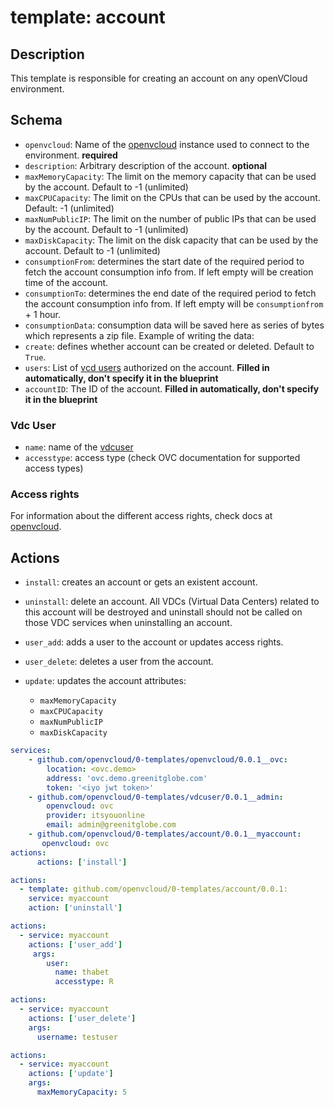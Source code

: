 # template: account

## Description

This template is responsible for creating an account on any openVCloud environment.

## Schema

- `openvcloud`: Name of the [openvcloud](../openvcloud) instance used to connect to the environment.  **required**
- `description`: Arbitrary description of the account. **optional**
- `maxMemoryCapacity`: The limit on the memory capacity that can be used by the account. Default to -1 (unlimited)
- `maxCPUCapacity`: The limit on the CPUs that can be used by the account. Default: -1 (unlimited)
- `maxNumPublicIP`: The limit on the number of public IPs that can be used by the account. Default to -1 (unlimited)
- `maxDiskCapacity`: The limit on the disk capacity that can be used by the account. Default to -1 (unlimited)
- `consumptionFrom`: determines the start date of the required period to fetch the account consumption info from. If left empty will be creation time of the account.
- `consumptionTo`: determines the end date of the required period to fetch the account consumption info from. If left empty will be `consumptionfrom` + 1 hour.
- `consumptionData`: consumption data will be saved here as series of bytes which represents a zip file. Example of writing the data:
- `create`: defines whether account can be created or deleted. Default to `True`.
- `users`: List of [vcd users](#vdc-user)  authorized on the account. **Filled in automatically, don't specify it in the blueprint**
- `accountID`: The ID of the account. **Filled in automatically, don't specify it in the blueprint**

### Vdc User

- `name`: name of the [vdcuser](../vdcuser)
- `accesstype`: access type (check OVC documentation for supported access types)

### Access rights

For information about the different access rights, check docs at [openvcloud](https://github.com/0-complexity/openvcloud/blob/2.1.7/docs/EndUserPortal/Authorization/AuthorizationModel.md).

## Actions

- `install`: creates an account or gets an existent account.
- `uninstall`: delete an account. All VDCs (Virtual Data Centers) related to this account will be destroyed and uninstall should not be called on those VDC services when uninstalling an account.
- `user_add`: adds a user to the account or updates access rights.
- `user_delete`: deletes a user from the account.
- `update`: updates the account attributes:

  - `maxMemoryCapacity`
  - `maxCPUCapacity`
  - `maxNumPublicIP`
  - `maxDiskCapacity`

```yaml
services:
    - github.com/openvcloud/0-templates/openvcloud/0.0.1__ovc:
        location: <ovc.demo>
        address: 'ovc.demo.greenitglobe.com'
        token: '<iyo jwt token>'
    - github.com/openvcloud/0-templates/vdcuser/0.0.1__admin:
        openvcloud: ovc
        provider: itsyouonline
        email: admin@greenitglobe.com
    - github.com/openvcloud/0-templates/account/0.0.1__myaccount:
       openvcloud: ovc
actions:
      actions: ['install']
```

```yaml
actions:
  - template: github.com/openvcloud/0-templates/account/0.0.1:
    service: myaccount
    action: ['uninstall']
```

```yaml
actions:
  - service: myaccount
    actions: ['user_add']
     args:
        user:
          name: thabet
          accesstype: R
```

```yaml
actions:
  - service: myaccount
    actions: ['user_delete']
    args:
      username: testuser
```

```yaml
actions:
  - service: myaccount
    actions: ['update']
    args:
      maxMemoryCapacity: 5
```
